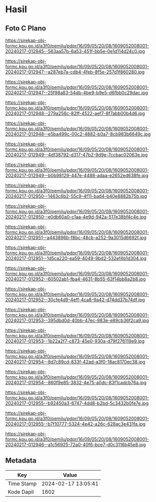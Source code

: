 # Hasil

## Foto C Plano

https://sirekap-obj-formc.kpu.go.id/a3f0/pemilu/pdpr/16/09/05/20/08/1609052008001-20240217-012945--563aa57b-6a53-451f-bb5e-0e1d114d24c0.jpg

https://sirekap-obj-formc.kpu.go.id/a3f0/pemilu/pdpr/16/09/05/20/08/1609052008001-20240217-012947--a287eb7a-cdb4-4feb-8f5e-257d1f860280.jpg

https://sirekap-obj-formc.kpu.go.id/a3f0/pemilu/pdpr/16/09/05/20/08/1609052008001-20240217-012947--25f98a83-54db-4be9-b9e5-d6fbb0c29dac.jpg

https://sirekap-obj-formc.kpu.go.id/a3f0/pemilu/pdpr/16/09/05/20/08/1609052008001-20240217-012948--279a256c-82ff-4522-aef7-8f7abb00b4d6.jpg

https://sirekap-obj-formc.kpu.go.id/a3f0/pemilu/pdpr/16/09/05/20/08/1609052008001-20240217-012948--e5ba499c-00c2-4882-b0a7-8cb983b6649c.jpg

https://sirekap-obj-formc.kpu.go.id/a3f0/pemilu/pdpr/16/09/05/20/08/1609052008001-20240217-012949--4df38792-d317-47b2-9d9e-7ccbac02063e.jpg

https://sirekap-obj-formc.kpu.go.id/a3f0/pemilu/pdpr/16/09/05/20/08/1609052008001-20240217-012949--b0b98129-447e-4488-adaa-e2652ed638fe.jpg

https://sirekap-obj-formc.kpu.go.id/a3f0/pemilu/pdpr/16/09/05/20/08/1609052008001-20240217-012950--1463c6b2-55c9-4f11-bad4-b40e8882b75b.jpg

https://sirekap-obj-formc.kpu.go.id/a3f0/pemilu/pdpr/16/09/05/20/08/1609052008001-20240217-012950--e0db60a0-c1aa-4e9d-942a-517e38bf4c4e.jpg

https://sirekap-obj-formc.kpu.go.id/a3f0/pemilu/pdpr/16/09/05/20/08/1609052008001-20240217-012951--a443896b-f8bc-48cb-a252-9a3015d6692f.jpg

https://sirekap-obj-formc.kpu.go.id/a3f0/pemilu/pdpr/16/09/05/20/08/1609052008001-20240217-012951--1d5ca220-ea59-4049-9bd2-532ef4b1d304.jpg

https://sirekap-obj-formc.kpu.go.id/a3f0/pemilu/pdpr/16/09/05/20/08/1609052008001-20240217-012952--60502ab1-fba4-4631-8b55-63f14bb8a2b8.jpg

https://sirekap-obj-formc.kpu.go.id/a3f0/pemilu/pdpr/16/09/05/20/08/1609052008001-20240217-012952--30cfe4d9-4eff-4ca8-9a42-d74dd37b74df.jpg

https://sirekap-obj-formc.kpu.go.id/a3f0/pemilu/pdpr/16/09/05/20/08/1609052008001-20240217-012953--395dbd0d-40bb-47ec-983e-e89cb36f2ca9.jpg

https://sirekap-obj-formc.kpu.go.id/a3f0/pemilu/pdpr/16/09/05/20/08/1609052008001-20240217-012953--1b22a2f7-c873-45e0-930a-d79f276119e9.jpg

https://sirekap-obj-formc.kpu.go.id/a3f0/pemilu/pdpr/16/09/05/20/08/1609052008001-20240217-012954--8d7c89cd-833f-42ad-a3f0-18ac8170ec38.jpg

https://sirekap-obj-formc.kpu.go.id/a3f0/pemilu/pdpr/16/09/05/20/08/1609052008001-20240217-012954--860f9e85-3832-4e75-a0dc-83f1cadcb76a.jpg

https://sirekap-obj-formc.kpu.go.id/a3f0/pemilu/pdpr/16/09/05/20/08/1609052008001-20240217-012955--b92450a3-6747-4dd8-b2bd-5c3432b0fe7e.jpg

https://sirekap-obj-formc.kpu.go.id/a3f0/pemilu/pdpr/16/09/05/20/08/1609052008001-20240217-012955--b7f10777-5324-4e42-a26c-628ac3e431fa.jpg

https://sirekap-obj-formc.kpu.go.id/a3f0/pemilu/pdpr/16/09/05/20/08/1609052008001-20240217-012946--a1c56925-72a0-40f6-bce7-d0c3116b45e8.jpg


## Metadata

| Key        | Value               |
| ---------- | ------------------- |
| Time Stamp | 2024-02-17 13:05:41 |
| Kode Dapil | 1602                |



